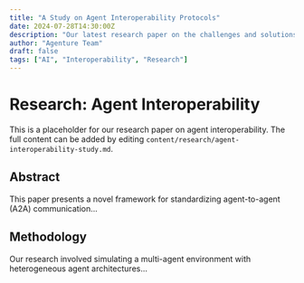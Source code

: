 ```yaml
---
title: "A Study on Agent Interoperability Protocols"
date: 2024-07-28T14:30:00Z
description: "Our latest research paper on the challenges and solutions for enabling seamless communication between diverse AI agents."
author: "Agenture Team"
draft: false
tags: ["AI", "Interoperability", "Research"]
---
```


# Research: Agent Interoperability

This is a placeholder for our research paper on agent interoperability. The full content can be added by editing `content/research/agent-interoperability-study.md`.

## Abstract
This paper presents a novel framework for standardizing agent-to-agent (A2A) communication...

## Methodology
Our research involved simulating a multi-agent environment with heterogeneous agent architectures... 